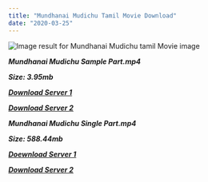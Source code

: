 ```yaml
---
title: "Mundhanai Mudichu Tamil Movie Download"
date: "2020-03-25"
---
```


![Image result for Mundhanai Mudichu tamil Movie image](https://i.ytimg.com/vi/zY0zBfbMBro/movieposter.jpg)

**_Mundhanai Mudichu Sample Part.mp4_**

**_Size: 3.95mb_**

**_[Download Server 1](http://b3.wetransfer.vip/files/{b8ae04a0e9ab0f9e64837bab03a252825878f388f00779843f60cec38aa445db}20Actor{b8ae04a0e9ab0f9e64837bab03a252825878f388f00779843f60cec38aa445db}20Hits{b8ae04a0e9ab0f9e64837bab03a252825878f388f00779843f60cec38aa445db}20Collection/Bhagyaraj{b8ae04a0e9ab0f9e64837bab03a252825878f388f00779843f60cec38aa445db}20Movies{b8ae04a0e9ab0f9e64837bab03a252825878f388f00779843f60cec38aa445db}20Collections/Mundhanai{b8ae04a0e9ab0f9e64837bab03a252825878f388f00779843f60cec38aa445db}20Mudichu{b8ae04a0e9ab0f9e64837bab03a252825878f388f00779843f60cec38aa445db}20(1983)/Mundhanai{b8ae04a0e9ab0f9e64837bab03a252825878f388f00779843f60cec38aa445db}20Mudichu{b8ae04a0e9ab0f9e64837bab03a252825878f388f00779843f60cec38aa445db}20(1983){b8ae04a0e9ab0f9e64837bab03a252825878f388f00779843f60cec38aa445db}20Sample{b8ae04a0e9ab0f9e64837bab03a252825878f388f00779843f60cec38aa445db}20HD.mp4)_**

**_[Download Server 2](http://b3.wetransfer.vip/files/{b8ae04a0e9ab0f9e64837bab03a252825878f388f00779843f60cec38aa445db}20Actor{b8ae04a0e9ab0f9e64837bab03a252825878f388f00779843f60cec38aa445db}20Hits{b8ae04a0e9ab0f9e64837bab03a252825878f388f00779843f60cec38aa445db}20Collection/Bhagyaraj{b8ae04a0e9ab0f9e64837bab03a252825878f388f00779843f60cec38aa445db}20Movies{b8ae04a0e9ab0f9e64837bab03a252825878f388f00779843f60cec38aa445db}20Collections/Mundhanai{b8ae04a0e9ab0f9e64837bab03a252825878f388f00779843f60cec38aa445db}20Mudichu{b8ae04a0e9ab0f9e64837bab03a252825878f388f00779843f60cec38aa445db}20(1983)/Mundhanai{b8ae04a0e9ab0f9e64837bab03a252825878f388f00779843f60cec38aa445db}20Mudichu{b8ae04a0e9ab0f9e64837bab03a252825878f388f00779843f60cec38aa445db}20(1983){b8ae04a0e9ab0f9e64837bab03a252825878f388f00779843f60cec38aa445db}20Sample{b8ae04a0e9ab0f9e64837bab03a252825878f388f00779843f60cec38aa445db}20HD.mp4)_**

**_Mundhanai Mudichu Single Part.mp4_**

**_Size: 588.44mb_**

**_[Doewnload Server 1](http://b3.wetransfer.vip/files/{b8ae04a0e9ab0f9e64837bab03a252825878f388f00779843f60cec38aa445db}20Actor{b8ae04a0e9ab0f9e64837bab03a252825878f388f00779843f60cec38aa445db}20Hits{b8ae04a0e9ab0f9e64837bab03a252825878f388f00779843f60cec38aa445db}20Collection/Bhagyaraj{b8ae04a0e9ab0f9e64837bab03a252825878f388f00779843f60cec38aa445db}20Movies{b8ae04a0e9ab0f9e64837bab03a252825878f388f00779843f60cec38aa445db}20Collections/Mundhanai{b8ae04a0e9ab0f9e64837bab03a252825878f388f00779843f60cec38aa445db}20Mudichu{b8ae04a0e9ab0f9e64837bab03a252825878f388f00779843f60cec38aa445db}20(1983)/Mundhanai{b8ae04a0e9ab0f9e64837bab03a252825878f388f00779843f60cec38aa445db}20Mudichu{b8ae04a0e9ab0f9e64837bab03a252825878f388f00779843f60cec38aa445db}20(1983){b8ae04a0e9ab0f9e64837bab03a252825878f388f00779843f60cec38aa445db}20Single{b8ae04a0e9ab0f9e64837bab03a252825878f388f00779843f60cec38aa445db}20Part{b8ae04a0e9ab0f9e64837bab03a252825878f388f00779843f60cec38aa445db}20HD.mp4)_**

**_[Download Server 2](http://b3.wetransfer.vip/files/{b8ae04a0e9ab0f9e64837bab03a252825878f388f00779843f60cec38aa445db}20Actor{b8ae04a0e9ab0f9e64837bab03a252825878f388f00779843f60cec38aa445db}20Hits{b8ae04a0e9ab0f9e64837bab03a252825878f388f00779843f60cec38aa445db}20Collection/Bhagyaraj{b8ae04a0e9ab0f9e64837bab03a252825878f388f00779843f60cec38aa445db}20Movies{b8ae04a0e9ab0f9e64837bab03a252825878f388f00779843f60cec38aa445db}20Collections/Mundhanai{b8ae04a0e9ab0f9e64837bab03a252825878f388f00779843f60cec38aa445db}20Mudichu{b8ae04a0e9ab0f9e64837bab03a252825878f388f00779843f60cec38aa445db}20(1983)/Mundhanai{b8ae04a0e9ab0f9e64837bab03a252825878f388f00779843f60cec38aa445db}20Mudichu{b8ae04a0e9ab0f9e64837bab03a252825878f388f00779843f60cec38aa445db}20(1983){b8ae04a0e9ab0f9e64837bab03a252825878f388f00779843f60cec38aa445db}20Single{b8ae04a0e9ab0f9e64837bab03a252825878f388f00779843f60cec38aa445db}20Part{b8ae04a0e9ab0f9e64837bab03a252825878f388f00779843f60cec38aa445db}20HD.mp4)_**
